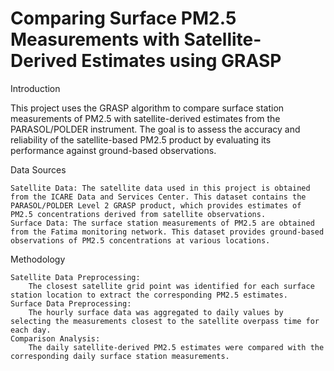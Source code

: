 # Comparing Surface PM2.5 Measurements with Satellite-Derived Estimates using GRASP

Introduction

This project uses the GRASP algorithm to compare surface station measurements of PM2.5 with satellite-derived estimates from the PARASOL/POLDER instrument. The goal is to assess the accuracy and reliability of the satellite-based PM2.5 product by evaluating its performance against ground-based observations.

Data Sources

    Satellite Data: The satellite data used in this project is obtained from the ICARE Data and Services Center. This dataset contains the PARASOL/POLDER Level 2 GRASP product, which provides estimates of PM2.5 concentrations derived from satellite observations.
    Surface Data: The surface station measurements of PM2.5 are obtained from the Fatima monitoring network. This dataset provides ground-based observations of PM2.5 concentrations at various locations.
    
Methodology

    Satellite Data Preprocessing:
        The closest satellite grid point was identified for each surface station location to extract the corresponding PM2.5 estimates.
    Surface Data Preprocessing:
        The hourly surface data was aggregated to daily values by selecting the measurements closest to the satellite overpass time for each day.
    Comparison Analysis:
        The daily satellite-derived PM2.5 estimates were compared with the corresponding daily surface station measurements.

